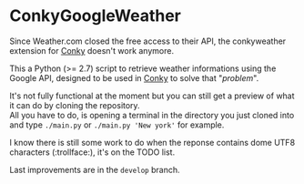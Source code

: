 # ConkyGoogleWeather

Since Weather.com closed the free access to their API, the conkyweather extension for [Conky](http://conky.sourceforge.net/) doesn't work anymore.

This a Python (>= 2.7) script to retrieve weather informations using the Google API, designed to be used in [Conky](http://conky.sourceforge.net/) to solve that "_problem_".

It's not fully functional at the moment but you can still get a preview of what it can do by cloning the repository.  
All you have to do, is opening a terminal in the directory you just cloned into and type ```./main.py``` or ```./main.py 'New york'``` for example.

I know there is still some work to do when the reponse contains dome UTF8 characters (:trollface:), it's on the TODO list.

Last improvements are in the ```develop``` branch.
